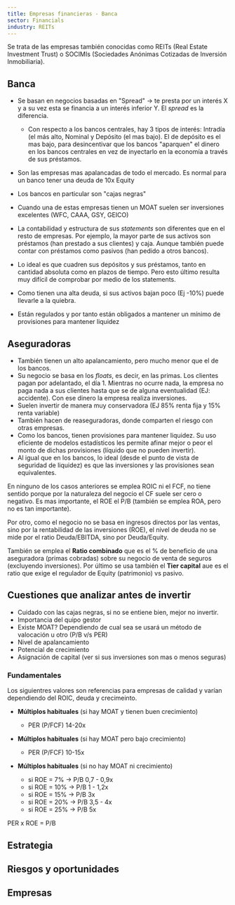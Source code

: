 ```yaml
---
title: Empresas financieras - Banca
sector: Financials
industry: REITs
---
```


Se trata de las empresas también conocidas como REITs (Real Estate Investment Trust) o SOCIMIs (Sociedades Anónimas Cotizadas de Inversión Inmobiliaria).

## Banca
- Se basan en negocios basadas en "Spread" -> te presta por un interés X y a su vez esta se financia a un interés inferior Y. El *spread* es la diferencia.
    - Con respecto a los bancos centrales, hay 3 tipos de interés: Intradía (el más alto, Nominal y Depósito (el mas bajo). El de depósito es el mas bajo, para desincentivar que los bancos "aparquen" el dinero en los bancos centrales en vez de inyectarlo en la economía a través de sus préstamos.

- Son las empresas mas apalancadas de todo el mercado. Es normal para un banco tener una deuda de 10x Equity
- Los bancos en particular son "cajas negras"
- Cuando una de estas empresas tienen un MOAT suelen ser inversiones excelentes (WFC, CAAA, GSY, GEICO)
- La contabilidad y estructura de sus *statements* son diferentes que en el resto de empresas. Por ejemplo, la mayor parte de sus activos son préstamos (han prestado a sus clientes) y caja. Aunque también puede contar con préstamos como pasivos (han pedido a otros bancos). 
- Lo ideal es que cuadren sus depósitos y sus préstamos, tanto en cantidad absoluta como en plazos de tiempo. Pero esto último resulta muy difícil de comprobar por medio de los statements.
- Como tienen una alta deuda, si sus activos bajan poco (Ej -10%) puede llevarle a la quiebra.
- Están regulados y por tanto están obligados a mantener un mínimo de provisiones para mantener liquidez

## Aseguradoras
- También tienen un alto apalancamiento, pero mucho menor que el de los bancos.
- Su negocio se basa en los *floats*, es decir, en las primas. Los clientes pagan por adelantado, el día 1. Mientras no ocurre nada, la empresa no paga nada a sus clientes hasta que se de alguna eventualidad (EJ: accidente). Con ese dinero la empresa realiza inversiones. 
- Suelen invertir de manera muy conservadora (EJ 85% renta fija y 15% renta variable)
- También hacen de reaseguradoras, donde comparten el riesgo con otras empresas.
- Como los bancos, tienen provisiones para mantener liquidez. Su uso eficiente de modelos estadísticos les permite afinar mejor o peor el monto de dichas provisiones (líquido que no pueden invertir).
- Al igual que en los bancos, lo ideal (desde el punto de vista de seguridad de liquidez) es que las inversiones y las provisiones sean equivalentes.


En ninguno de los casos anteriores se emplea ROIC ni el FCF, no tiene sentido porque por la naturaleza del negocio el CF suele ser cero o negativo. Es mas importante, el ROE el P/B (también se emplea ROA, pero no es tan importante). 

Por otro, como el negocio no se basa en ingresos directos por las ventas, sino por la rentabilidad de las inversiones (ROE), el nivel de deuda no se mide por el ratio Deuda/EBITDA, sino por Deuda/Equity.

También se emplea el **Ratio combinado** que es el % de beneficio de una aseguradora (primas cobradas) sobre su negocio de venta de seguros (excluyendo inversiones).
Por último se usa también el **Tier capital** aue es el ratio que exige el regulador de Equity (patrimonio) vs pasivo.

## Cuestiones que analizar antes de invertir
- Cuidado con las cajas negras, si no se entiene bien, mejor no invertir.
- Importancia del quipo gestor
- Existe MOAT? Dependiendo de cual sea se usará un método de valocación u otro (P/B v/s PER)
- Nivel de apalancamiento
- Potencial de crecimiento
- Asignación de capital (ver si sus inversiones son mas o menos seguras)

### Fundamentales

Los siguientres valores son referencias para empresas de calidad y varían dependiendo del ROIC, deuda y crecimeinto.
- **Múltiplos habituales** (si hay MOAT y tienen buen crecimiento)
    - PER (P/FCF) 14-20x

- **Múltiplos habituales** (si hay MOAT pero bajo crecimiento)
    - PER (P/FCF) 10-15x

- **Múltiplos habituales** (si no hay MOAT ni crecimiento)
    - si ROE = 7% -> P/B 0,7 - 0,9x
    - si ROE = 10% -> P/B 1 - 1,2x
    - si ROE = 15% -> P/B 3x
    - si ROE = 20% -> P/B 3,5 - 4x
    - si ROE = 25% -> P/B 5x

PER x ROE = P/B

## Estrategia


## Riesgos y oportunidades


## Empresas
